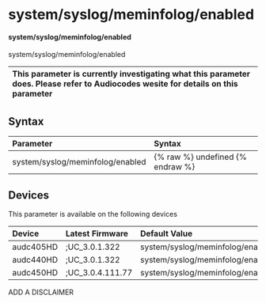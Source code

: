 ﻿---
description: system/syslog/meminfolog/enabled
search: false
---

# system/syslog/meminfolog/enabled

#### system/syslog/meminfolog/enabled

system/syslog/meminfolog/enabled


| This parameter is currently investigating what this parameter does. Please refer to Audiocodes wesite for details on this parameter | 
| :--- |

## Syntax
| Parameter | Syntax |
| :--- | :--- |
|system/syslog/meminfolog/enabled | {% raw %} undefined {% endraw %}|

## Devices
This parameter is available on the following devices

| Device | Latest Firmware | Default Value |
|:---|:---|:---|
| audc405HD | ;UC_3.0.1.322 | system/syslog/meminfolog/enabled=0 
| audc440HD | ;UC_3.0.1.322 | system/syslog/meminfolog/enabled=0 
| audc450HD | ;UC_3.0.4.111.77 | system/syslog/meminfolog/enabled=0 

ADD A DISCLAIMER
